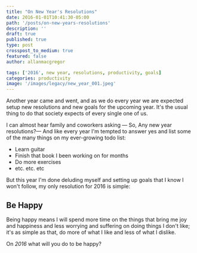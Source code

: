 ```yaml
---
title: "On New Year's Resolutions"
date: 2016-01-01T10:41:30-05:00
path: '/posts/on-new-years-resolutions'
description: ''
draft: true
published: true
type: post
crosspost_to_medium: true
featured: false
author: allanmacgregor

tags: ['2016', new year, resolutions, productivity, goals]
categories: productivity
image: '/images/legacy/new_year_001.jpeg'
---
```


Another year came and went, and as we do every year we are expected setup new resolutions and new goals for the upcoming year. It's the usual thing to do that society expects of every single one of us.

I can almost hear family and coworkers asking — So, Any new year resolutions?— And like every year I'm tempted to answer yes and list some of the many things on my ever-growing todo list:

- Learn guitar
- Finish that book I been working on for months
- Do more exercises
- etc. etc. etc

But this year I'm done deluding myself and setting up goals that I know I won't follow, my only resolution for 2016 is simple:

<h2><strong>Be Happy</strong></h2>

Being happy means I will spend more time on the things that bring me joy and happiness and less worrying and suffering on doing things I don't like; it's as simple as that, do more of what I like and less of what I dislike.

On _2016_ what will you do to be happy?
